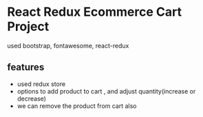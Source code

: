 # React Redux Ecommerce Cart Project

used bootstrap, fontawesome, react-redux

## features

- used redux store
- options to add product to cart , and adjust quantity(increase or decrease)
- we can remove the product from cart also
